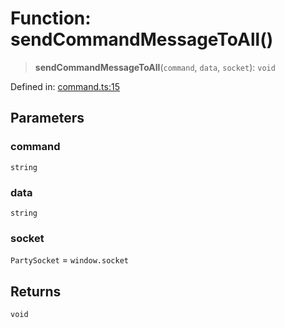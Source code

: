 # Function: sendCommandMessageToAll()

> **sendCommandMessageToAll**(`command`, `data`, `socket`): `void`

Defined in: [command.ts:15](https://github.com/benallfree/lab13/blob/bfb1abf3755bb0fffb55fa5a9e7413f31801f1d6/sdk/src/online/command.ts#L15)

## Parameters

### command

`string`

### data

`string`

### socket

`PartySocket` = `window.socket`

## Returns

`void`
